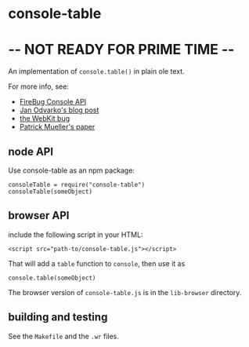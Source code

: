 console-table
=============

-- NOT READY FOR PRIME TIME --
==============================

An implementation of `console.table()` in plain ole text.

For more info, see:

* [FireBug Console API](http://getfirebug.com/wiki/index.php/Console_API#console.table.28data.5B.2C_columns.5D.29)
* [Jan Odvarko's blog post](http://www.softwareishard.com/blog/firebug/tabular-logs-in-firebug/)
* [the WebKit bug](https://bugs.webkit.org/show_bug.cgi?id=38664)
* [Patrick Mueller's paper](http://muellerware.org/papers/console-table.html)

node API
--------

Use console-table as an npm package:

    consoleTable = require("console-table")
    consoleTable(someObject)

browser API
-----------

include the following script in your HTML:

    <script src="path-to/console-table.js"></script>
    
That will add a `table` function to `console`, then use it as

    console.table(someObject)

The browser version of `console-table.js` is in the `lib-browser`
directory.

building and testing
--------------------

See the `Makefile` and the `.wr` files.

<!--
#-------------------------------------------------------------------------------
# Copyright 2012 Patrick Mueller
# 
# Licensed under the Apache License, Version 2.0 (the "License");
# you may not use this file except in compliance with the License.
# You may obtain a copy of the License at
# 
#    http://www.apache.org/licenses/LICENSE-2.0
# 
# Unless required by applicable law or agreed to in writing, software
# distributed under the License is distributed on an "AS IS" BASIS,
# WITHOUT WARRANTIES OR CONDITIONS OF ANY KIND, either express or implied.
# See the License for the specific language governing permissions and
# limitations under the License.
#-------------------------------------------------------------------------------
-->


